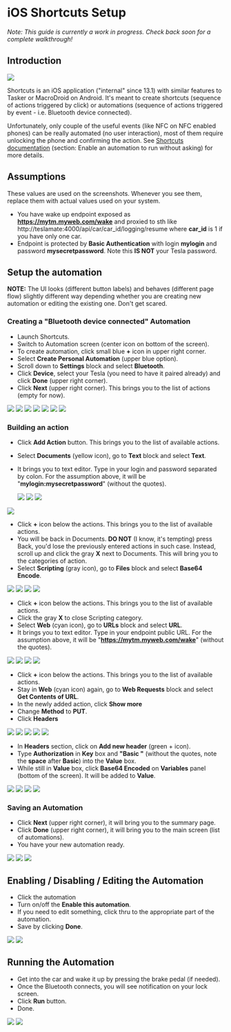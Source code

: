 # iOS Shortcuts Setup

*Note: This guide is currently a work in progress. Check back soon for a complete walkthrough!*

## Introduction

<img src="../images/shortcuts/icon.png" />

Shortcuts is an iOS application ("internal" since 13.1) with similar features to Tasker or MacroDroid on Android. It's meant to create shortcuts (sequence of actions triggered by click) or automations (sequence of actions triggered by event - i.e. Bluetooth device connected). 

Unfortunately, only couple of the useful events (like NFC on NFC enabled phones) can be really automated (no user interaction), most of them require unlocking the phone and confirming the action. See [Shortcuts documentation](https://support.apple.com/guide/shortcuts/enable-or-disable-a-personal-automation-apd602971e63/ios) (section: Enable an automation to run without asking) for more details.

## Assumptions

These values are used on the screenshots. Whenever you see them, replace them with actual values used on your system.
 * You have wake up endpoint exposed as **https://mytm.myweb.com/wake** and proxied to sth like http://teslamate:4000/api/car/car_id/logging/resume where **car_id** is 1 if you have only one car.
 * Endpoint is protected by **Basic Authentication** with login **mylogin** and password **mysecretpassword**. Note this **IS NOT** your Tesla password.

## Setup the automation

**NOTE:** The UI looks (different button labels) and behaves (different page flow) slightly different way depending whether you are creating new automation or editing the existing one. Don't get scared.

### Creating a "Bluetooth device connected" Automation

 * Launch Shortcuts. 
 * Switch to Automation screen (center icon on bottom of the screen).
 * To create automation, click small blue **+** icon in upper right corner.
 * Select **Create Personal Automation** (upper blue option).
 * Scroll down to **Settings** block and select **Bluetooth**.
 * Click **Device**, select your Tesla (you need to have it paired already) and click **Done** (upper right corner).
 * Click **Next** (upper right corner). This brings you to the list of actions (empty for now).

<img src="../images/shortcuts/create_00_home.png" /> <img src="../images/shortcuts/create_01_aut_home.png" /> <img src="../images/shortcuts/create_02_new_automation_type.png" />
<img src="../images/shortcuts/create_03_triggering_event.png" /> <img src="../images/shortcuts/create_04_bluetooth.png" /> <img src="../images/shortcuts/create_05_bluetooth_device.png" /> 
<img src="../images/shortcuts/create_06_bluetooth_selected.png" />


### Building an action

 * Click **Add Action** button. This brings you to the list of available actions.
 * Select **Documents** (yellow icon), go to **Text** block and select **Text**.
 * It brings you to text editor. Type in your login and password separated by colon. For the assumption above, it will be "**mylogin:mysecretpassword**" (without the quotes).
 
   <img src="../images/shortcuts/create_07_add_action.png" />    <img src="../images/shortcuts/create_08_action_categories.png" />    <img src="../images/shortcuts/create_09_docs_text.png" />
<img src="../images/shortcuts/create_10_text_edit.png" />

 * Click **+** icon below the actions. This brings you to the list of available actions.
 * You will be back in Documents. **DO NOT** (I know, it's tempting) press Back, you'd lose the previously entered actions in such case. Instead, scroll up and click the gray **X** next to Documents. This will bring you to the categories of action.
 * Select **Scripting** (gray icon), go to **Files** block and select **Base64 Encode**.

<img src="../images/shortcuts/create_11_text_edit_filled.png" /> <img src="../images/shortcuts/create_12_documents_close.png" /> <img src="../images/shortcuts/create_13_action_categories.png" />
<img src="../images/shortcuts/create_14_scripting_enc.png" />

 * Click **+** icon below the actions. This brings you to the list of available actions.
 * Click the gray **X** to close Scripting category.
 * Select **Web** (cyan icon), go to **URLs** block and select **URL**.
 * It brings you to text editor. Type in your endpoint public URL. For the assumption above, it will be "**https://mytm.myweb.com/wake**" (without the quotes).
 
<img src="../images/shortcuts/create_15_enc_added.png" /> <img src="../images/shortcuts/create_16_scripting_close.png" /> <img src="../images/shortcuts/create_17_action_categories.png" />
<img src="../images/shortcuts/create_17_url.png" /> 
 
 * Click **+** icon below the actions. This brings you to the list of available actions.
 * Stay in **Web** (cyan icon) again, go to **Web Requests** block and select **Get Contents of URL**.
 * In the newly added action, click **Show more**
 * Change **Method** to **PUT**.
 * Click **Headers**
 
<img src="../images/shortcuts/create_18_url_edit.png" /> <img src="../images/shortcuts/create_19_url_contents.png" /> <img src="../images/shortcuts/create_20_url_contents_added.png" />
<img src="../images/shortcuts/create_21_show_more.png" /> <img src="../images/shortcuts/create_22_method.png" />
 
 * In **Headers** section, click on **Add new header** (green + icon).
 * Type **Authorization** in **Key** box and **"Basic "** (without the quotes, note the **space** after **Basic**) into the **Value** box.
 * While still in **Value** box, click **Base64 Encoded** on **Variables** panel (bottom of the screen). It will be added to **Value**.

<img src="../images/shortcuts/create_23_headers.png" /> <img src="../images/shortcuts/create_24_headers_add.png" /> <img src="../images/shortcuts/create_25_headers_values.png" />
<img src="../images/shortcuts/create_26_headers_values_var.png" />

### Saving an Automation

 * Click **Next** (upper right corner), it will bring you to the summary page.
 * Click **Done** (upper right corner), it will bring you to the main screen (list of automations).
 * You have your new automation ready.

<img src="../images/shortcuts/create_27_contents_filled.png" /> <img src="../images/shortcuts/create_28_automation_detail.png" /> <img src="../images/shortcuts/create_29_automation_list.png" />

## Enabling / Disabling / Editing the Automation
 * Click the automation
 * Turn on/off the **Enable this automation**.
 * If you need to edit something, click thru to the appropriate part of the automation.
 * Save by clicking **Done**.

<img src="../images/shortcuts/edit_01_automation_detail.png" /> <img src="../images/shortcuts/edit_02_edit_actions.png" />

## Running the Automation

 * Get into the car and wake it up by pressing the brake pedal (if needed).
 * Once the Bluetooth connects, you will see notification on your lock screen.   
 * Click **Run** button.
 * Done. 
 
<img src="../images/shortcuts/run_01_run.png" /> <img src="../images/shortcuts/run_00_notification.png" />
   
 
